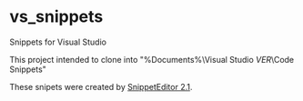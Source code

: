 # vs_snippets
Snippets for Visual Studio

This project intended to clone into "%Documents%\Visual Studio $VER$\Code Snippets"

These snipets were created by [SnippetEditor 2.1](http://snippeteditor.codeplex.com/).



